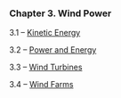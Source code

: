 <h3 class="title">Chapter 3. Wind Power</h3>
<div class="quad-grid">
    <div></div>
    <div>
        <p class="main-text small-text">3.1 – <a href="#/kinetic-energy">Kinetic Energy</a></p>
        <p class="main-text small-text">3.2 – <a href="#/power-and-energy">Power and Energy</a></p>
    </div>
    <div>
        <p class="main-text small-text">3.3 – <a href="#/wind-turbines">Wind Turbines</a></p>
        <p class="main-text small-text">3.4 – <a href="#/wind-farms">Wind Farms</a></p>
    </div>
    <div></div>
</div>
